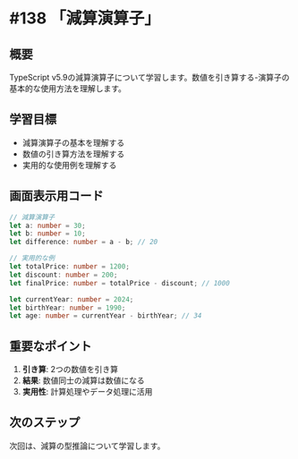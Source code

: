 # #138 「減算演算子」

## 概要
TypeScript v5.9の減算演算子について学習します。数値を引き算する-演算子の基本的な使用方法を理解します。

## 学習目標
- 減算演算子の基本を理解する
- 数値の引き算方法を理解する
- 実用的な使用例を理解する

## 画面表示用コード

```typescript
// 減算演算子
let a: number = 30;
let b: number = 10;
let difference: number = a - b; // 20

// 実用的な例
let totalPrice: number = 1200;
let discount: number = 200;
let finalPrice: number = totalPrice - discount; // 1000

let currentYear: number = 2024;
let birthYear: number = 1990;
let age: number = currentYear - birthYear; // 34
```

## 重要なポイント
1. **引き算**: 2つの数値を引き算
2. **結果**: 数値同士の減算は数値になる
3. **実用性**: 計算処理やデータ処理に活用

## 次のステップ
次回は、減算の型推論について学習します。